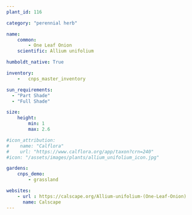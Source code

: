 ```yaml
---
plant_id: 116

category: "perennial herb"

name: 
    common: 
        - One Leaf Onion
    scientific: Allium unifolium 

humboldt_native: True

inventory: 
    -   cnps_master_inventory

sun_requirements:
  - "Part Shade"
  - "Full Shade"

size:
    height: 
        min: 1
        max: 2.6

#icon_attribution: 
#    name: "Calflora"
#    url: "https://www.calflora.org/app/taxon?crn=240" 
#icon: "/assets/images/plants/allium_unifolium_icon.jpg" 

gardens: 
    cnps_demo:
        - grassland 

websites:
    - url : https://calscape.org/Allium-unifolium-(One-Leaf-Onion) 
      name: Calscape
---
```


